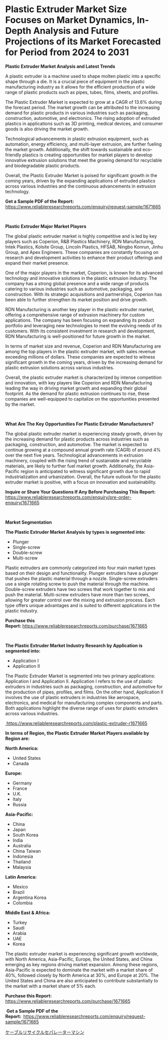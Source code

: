 <p><h1>Plastic Extruder Market Size Focuses on Market Dynamics, In-Depth Analysis and Future Projections of its Market Forecasted for Period from 2024 to 2031</h1></p><p><strong>Plastic Extruder Market Analysis and Latest Trends</strong></p>
<p><p>A plastic extruder is a machine used to shape molten plastic into a specific shape through a die. It is a crucial piece of equipment in the plastic manufacturing industry as it allows for the efficient production of a wide range of plastic products such as pipes, tubes, films, sheets, and profiles.</p><p>The Plastic Extruder Market is expected to grow at a CAGR of 13.6% during the forecast period. The market growth can be attributed to the increasing demand for plastic products in various industries such as packaging, construction, automotive, and electronics. The rising adoption of extruded plastics in applications such as 3D printing, medical devices, and consumer goods is also driving the market growth.</p><p>Technological advancements in plastic extrusion equipment, such as automation, energy efficiency, and multi-layer extrusion, are further fueling the market growth. Additionally, the shift towards sustainable and eco-friendly plastics is creating opportunities for market players to develop innovative extrusion solutions that meet the growing demand for recyclable and biodegradable plastic products.</p><p>Overall, the Plastic Extruder Market is poised for significant growth in the coming years, driven by the expanding applications of extruded plastics across various industries and the continuous advancements in extrusion technology.</p></p>
<p><strong>Get a Sample PDF of the Report:&nbsp;</strong> <a href="https://www.reliableresearchreports.com/enquiry/request-sample/1671665">https://www.reliableresearchreports.com/enquiry/request-sample/1671665</a></p>
<p>&nbsp;</p>
<p><strong>Plastic Extruder Major Market Players</strong></p>
<p><p>The global plastic extruder market is highly competitive and is led by key players such as Coperion, R&B Plastics Machinery, RDN Manufacturing, Intek Plastics, Kolsite Group, Lincoln Plastics, HFSAB, Ningbo Konrun, Jinhu Group, and Apex Engineers. These companies are constantly focusing on research and development activities to enhance their product offerings and expand their market presence.</p><p>One of the major players in the market, Coperion, is known for its advanced technology and innovative solutions in the plastic extrusion industry. The company has a strong global presence and a wide range of products catering to various industries such as automotive, packaging, and construction. With its strategic acquisitions and partnerships, Coperion has been able to further strengthen its market position and drive growth.</p><p>RDN Manufacturing is another key player in the plastic extruder market, offering a comprehensive range of extrusion machinery for custom applications. The company has been focusing on expanding its product portfolio and leveraging new technologies to meet the evolving needs of its customers. With its consistent investment in research and development, RDN Manufacturing is well-positioned for future growth in the market.</p><p>In terms of market size and revenue, Coperion and RDN Manufacturing are among the top players in the plastic extruder market, with sales revenue exceeding millions of dollars. These companies are expected to witness significant growth in the coming years, driven by the increasing demand for plastic extrusion solutions across various industries.</p><p>Overall, the plastic extruder market is characterized by intense competition and innovation, with key players like Coperion and RDN Manufacturing leading the way in driving market growth and expanding their global footprint. As the demand for plastic extrusion continues to rise, these companies are well-equipped to capitalize on the opportunities presented by the market.</p></p>
<p>&nbsp;</p>
<p><strong>What Are The Key Opportunities For Plastic Extruder Manufacturers?</strong></p>
<p><p>The global plastic extruder market is experiencing steady growth, driven by the increasing demand for plastic products across industries such as packaging, construction, and automotive. The market is expected to continue growing at a compound annual growth rate (CAGR) of around 4% over the next five years. Technological advancements in extrusion machinery, coupled with the rising trend of sustainable and recyclable materials, are likely to further fuel market growth. Additionally, the Asia-Pacific region is anticipated to witness significant growth due to rapid industrialization and urbanization. Overall, the future outlook for the plastic extruder market is positive, with a focus on innovation and sustainability.</p></p>
<p><strong>Inquire or Share Your Questions If Any Before Purchasing This Report:</strong> <a href="https://www.reliableresearchreports.com/enquiry/pre-order-enquiry/1671665">https://www.reliableresearchreports.com/enquiry/pre-order-enquiry/1671665</a></p>
<p>&nbsp;</p>
<p><strong>Market Segmentation</strong></p>
<p><strong>The Plastic Extruder Market Analysis by types is segmented into:</strong></p>
<p><ul><li>Plunger</li><li>Single-screw</li><li>Double-screw</li><li>Multi-screw</li></ul></p>
<p><p>Plastic extruders are commonly categorized into four main market types based on their design and functionality. Plunger extruders have a plunger that pushes the plastic material through a nozzle. Single-screw extruders use a single rotating screw to push the material through the machine. Double-screw extruders have two screws that work together to mix and push the material. Multi-screw extruders have more than two screws, allowing for greater control over the mixing and extrusion process. Each type offers unique advantages and is suited to different applications in the plastic industry.</p></p>
<p><strong>Purchase this Report:&nbsp;</strong><a href="https://www.reliableresearchreports.com/purchase/1671665">https://www.reliableresearchreports.com/purchase/1671665</a></p>
<p>&nbsp;</p>
<p><strong>The Plastic Extruder Market Industry Research by Application is segmented into:</strong></p>
<p><ul><li>Application I</li><li>Application II</li></ul></p>
<p><p>The Plastic Extruder Market is segmented into two primary applications: Application I and Application II. Application I refers to the use of plastic extruders in industries such as packaging, construction, and automotive for the production of pipes, profiles, and films. On the other hand, Application II involves the use of plastic extruders in industries like aerospace, electronics, and medical for manufacturing complex components and parts. Both applications highlight the diverse range of uses for plastic extruders across various industries.</p></p>
<p><a href="https://www.reliableresearchreports.com/plastic-extruder-r1671665">&nbsp;https://www.reliableresearchreports.com/plastic-extruder-r1671665</a></p>
<p><strong>In terms of Region, the Plastic Extruder Market Players available by Region are:</strong></p>
<p>
    <p> <strong> North America: </strong>
        <ul>
            <li>United States</li>
            <li>Canada</li>
        </ul>
        </p> 
    <p> <strong> Europe: </strong>
        <ul>
            <li>Germany</li>
            <li>France</li>
            <li>U.K.</li>
            <li>Italy</li>
            <li>Russia</li>
        </ul>
        </p> 
    <p> <strong> Asia-Pacific: </strong>
        <ul>
            <li>China</li>
            <li>Japan</li>
            <li>South Korea</li>
            <li>India</li>
            <li>Australia</li>
            <li>China Taiwan</li>
            <li>Indonesia</li>
            <li>Thailand</li>
            <li>Malaysia</li>
        </ul>
        </p> 
    <p> <strong> Latin America: </strong>
        <ul>
            <li>Mexico</li>
            <li>Brazil</li>
            <li>Argentina Korea</li>
            <li>Colombia</li>
        </ul>
        </p> 
    <p> <strong> Middle East & Africa: </strong>
        <ul>
            <li>Turkey</li>
            <li>Saudi</li>
            <li>Arabia</li>
            <li>UAE</li>
            <li>Korea</li>
        </ul>
    </p>
    </p>
<p><p>The plastic extruder market is experiencing significant growth worldwide, with North America, Asia-Pacific, Europe, the United States, and China emerging as key regions driving market expansion. Among these regions, Asia-Pacific is expected to dominate the market with a market share of 40%, followed closely by North America at 30%, and Europe at 20%. The United States and China are also anticipated to contribute substantially to the market with a market share of 5% each.</p></p>
<p><strong>Purchase this Report: </strong><a href="https://www.reliableresearchreports.com/purchase/1671665">https://www.reliableresearchreports.com/purchase/1671665</a></p>
<p>&nbsp;<strong>Get a Sample PDF of the Report:&nbsp;&nbsp;</strong><a href="https://www.reliableresearchreports.com/enquiry/request-sample/1671665">https://www.reliableresearchreports.com/enquiry/request-sample/1671665</a></p>
<p><strong></strong></p>
<p><p><a href="https://github.com/leigh4852023/Market-Research-Report-List-1/blob/main/3127479106979.md">ケーブルリサイクルセパレーターマシン</a></p></p>